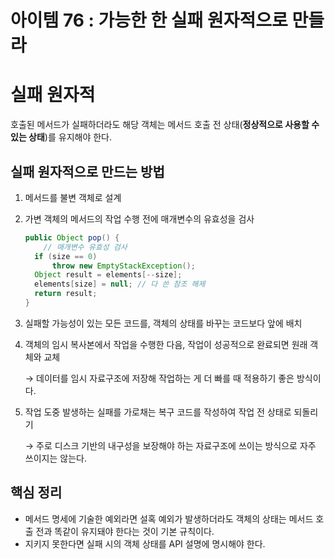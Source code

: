 # 아이템 76 : 가능한 한 실패 원자적으로 만들라

# 실패 원자적

호출된 메서드가 실패하더라도 해당 객체는 메서드 호출 전 상태(**정상적으로 사용할 수 있는 상태**)를 유지해야 한다.

## 실패 원자적으로 만드는 방법

1. 메서드를 불변 객체로 설계
2. 가변 객체의 메서드의 작업 수행 전에 매개변수의 유효성을 검사
    
    ```java
    public Object pop() {
    	// 매개변수 유효성 검사
      if (size == 0)
          throw new EmptyStackException();
      Object result = elements[--size];
      elements[size] = null; // 다 쓴 참조 해제
      return result;
    }
    ```
    
3. 실패할 가능성이 있는 모든 코드를, 객체의 상태를 바꾸는 코드보다 앞에 배치
4. 객체의 임시 복사본에서 작업을 수행한 다음, 작업이 성공적으로 완료되면 원래 객체와 교체
    
    → 데이터를 임시 자료구조에 저장해 작업하는 게 더 빠를 때 적용하기 좋은 방식이다.
    
5. 작업 도중 발생하는 실패를 가로채는 복구 코드를 작성하여 작업 전 상태로 되돌리기
    
    → 주로 디스크 기반의 내구성을 보장해야 하는 자료구조에 쓰이는 방식으로 자주 쓰이지는 않는다.
    

## 핵심 정리

- 메서드 명세에 기술한 예외라면 설혹 예외가 발생하더라도 객체의 상태는 메서드 호출 전과 똑같이 유지돼야 한다는 것이 기본 규칙이다.
- 지키지 못한다면 실패 시의 객체 상태를 API 설명에 명시해야 한다.